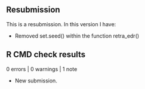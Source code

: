 ## Resubmission

This is a resubmission. In this version I have:

* Removed set.seed() within the function retra_edr()

## R CMD check results

0 errors | 0 warnings | 1 note

* New submission.
